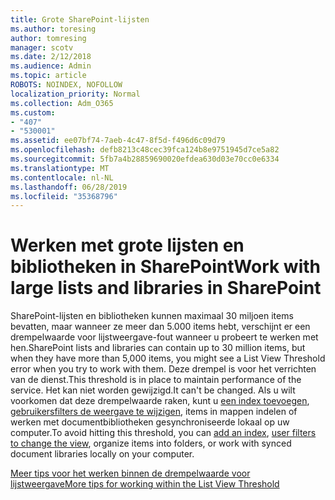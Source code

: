 ```yaml
---
title: Grote SharePoint-lijsten
ms.author: toresing
author: tomresing
manager: scotv
ms.date: 2/12/2018
ms.audience: Admin
ms.topic: article
ROBOTS: NOINDEX, NOFOLLOW
localization_priority: Normal
ms.collection: Adm_O365
ms.custom:
- "407"
- "530001"
ms.assetid: ee07bf74-7aeb-4c47-8f5d-f496d6c09d79
ms.openlocfilehash: defb8213c48cec39fca124b8e9751945d7ce5a82
ms.sourcegitcommit: 5fb7a4b28859690020efdea630d03e70cc0e6334
ms.translationtype: MT
ms.contentlocale: nl-NL
ms.lasthandoff: 06/28/2019
ms.locfileid: "35368796"
---
```

# <a name="work-with-large-lists-and-libraries-in-sharepoint"></a><span data-ttu-id="d8a7d-102">Werken met grote lijsten en bibliotheken in SharePoint</span><span class="sxs-lookup"><span data-stu-id="d8a7d-102">Work with large lists and libraries in SharePoint</span></span>

<span data-ttu-id="d8a7d-103">SharePoint-lijsten en bibliotheken kunnen maximaal 30 miljoen items bevatten, maar wanneer ze meer dan 5.000 items hebt, verschijnt er een drempelwaarde voor lijstweergave-fout wanneer u probeert te werken met hen.</span><span class="sxs-lookup"><span data-stu-id="d8a7d-103">SharePoint lists and libraries can contain up to 30 million items, but when they have more than 5,000 items, you might see a List View Threshold error when you try to work with them.</span></span> <span data-ttu-id="d8a7d-104">Deze drempel is voor het verrichten van de dienst.</span><span class="sxs-lookup"><span data-stu-id="d8a7d-104">This threshold is in place to maintain performance of the service.</span></span> <span data-ttu-id="d8a7d-105">Het kan niet worden gewijzigd.</span><span class="sxs-lookup"><span data-stu-id="d8a7d-105">It can't be changed.</span></span> <span data-ttu-id="d8a7d-106">Als u wilt voorkomen dat deze drempelwaarde raken, kunt u [een index toevoegen](https://go.microsoft.com/fwlink/?linkid=867784), [gebruikersfilters de weergave te wijzigen](https://go.microsoft.com/fwlink/?linkid=867786), items in mappen indelen of werken met documentbibliotheken gesynchroniseerde lokaal op uw computer.</span><span class="sxs-lookup"><span data-stu-id="d8a7d-106">To avoid hitting this threshold, you can [add an index](https://go.microsoft.com/fwlink/?linkid=867784), [user filters to change the view](https://go.microsoft.com/fwlink/?linkid=867786), organize items into folders, or work with synced document libraries locally on your computer.</span></span>
  
[<span data-ttu-id="d8a7d-107">Meer tips voor het werken binnen de drempelwaarde voor lijstweergave</span><span class="sxs-lookup"><span data-stu-id="d8a7d-107">More tips for working within the List View Threshold</span></span>](https://go.microsoft.com/fwlink/?linkid=867787)
  